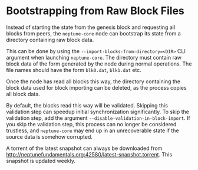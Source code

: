 # Bootstrapping from Raw Block Files

Instead of starting the state from the genesis block and requesting all blocks from peers, the `neptune-core` node can bootstrap its state from a directory containing raw block data.

This can be done by using the `--import-blocks-from-directory=<DIR>` CLI argument when launching `neptune-core`. The directory must contain raw block data of the form generated by the node during normal operations. The file names should have the form `blk0.dat`, `blk1.dat` etc.

Once the node has read all blocks this way, the directory containing the block data used for block importing can be deleted, as the process copies all block data.

By default, the blocks read this way will be validated. Skipping this validation step can speedup initial synchronization significantly. To skip the validation step, add the argument `--disable-validation-in-block-import`. If you skip the validation step, this process can no longer be considered trustless, and `neptune-core` may end up in an unrecoverable state if the source data is somehow corrupted.

A torrent of the latest snapshot can always be downloaded from <http://neptunefundamentals.org:42580/latest-snapshot.torrent>. This snapshot is updated weekly.
